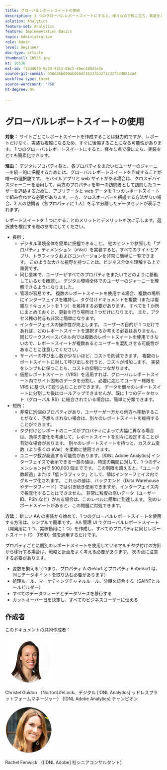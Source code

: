 ```yaml
---
title: グローバルレポートスイートの使用
description: 1 つのグローバルレポートスイートにすると、様々な点で役に立ち、実装をとても簡素化できます。
solution: Analytics
feature-set: Analytics
feature: Implementation Basics
topic: Administration
role: Admin
level: Beginner
doc-type: article
thumbnail: 10536.jpg
kt: 10536
exl-id: f133d049-9a24-4153-88c5-40ec480d1e4e
source-git-commit: 058d26bd99ab060df3633fb32f1232f534881ca4
workflow-type: tm+mt
source-wordcount: '760'
ht-degree: 0%

---
```


# グローバルレポートスイートの使用

**対象：** サイトごとにレポートスイートを作成することは魅力的ですが、レポートだけなく、実装も複雑になるため、すぐに後悔することになる可能性があります。 1 つのグローバルレポートスイートにすると、様々な点で役に立ち、実装をとても簡素化できます。

**理由：** デジタルプロパティ群と、各プロパティをまたいだユーザーのジャーニーを統一的に把握するためには、グローバルレポートスイートを作成することが唯一の選択肢です。 モバイルアプリと web サイトがある場合は、クロスデバイスジャーニーを活用して、両方のプロパティを単一の訪問者として訪問したユーザーを追跡するために、アプリデータと web データを 1 つのレポートスイートで組み合わせる必要があります。一方、クロスオーバーを把握する方法がない場合、2 人の訪問者（各プロパティに 1 人）を示す分離したデータセットが表示されます。

レポートスイートを 1 つにすることのメリットとデメリットを次に示します。選択肢を検討する際の参考にしてください。

* 長所：
   * デジタル環境全体を簡単に把握できること。 他のヒントで参照した「プロパティ」ディメンション（eVar）を実装すると、すべてのサイトとアプリ、トラフィックおよびコンバージョンを非常に簡単に一覧できます。 このような大きな視野を持つことは、ビジネス全体を理解する上で重要です。
   * 同じ意味で、ユーザーがすべてのプロパティをまたいでどのように移動しているかを確認し、デジタル環境全体でのユーザーのジャーニーを理解できるようになりました。
   * 管理が容易です。 複数のレポートスイートを使用する場合、複数の場所にインターフェイスを維持し、タグ付けドキュメントを複数（または複雑なドキュメントを 1 つ）を維持する必要があります。 すべてを 1 か所にまとめておくと、更新を行う場所は 1 つだけになります。 また、アクセス権の付与も非常に簡単になります。
   * インターフェイスの操作性が向上します。 ユーザーの目的が 1 つだけであれば、どのレポートスイートを選択するか考える必要はありません。 同じワークスペースパネル内では複数のレポートスイートを使用できないので、レポートスイートが複数あるとユーザーを混乱させる可能性があることに注意してください。
   * サーバーの呼び出し数が少ないほど、コストを削減できます。 複数のレポートスイートに対して呼び出しを行うと、コストが増加します。 実装をシンプルに保つことも、コストの抑制につながります。
   * 仮想レポートスイート（VRS）を活用すれば、グローバルレポートスイート内でサイト固有のデータを分割し、必要に応じてユーザー権限を VRS に基づいて絞り込むことができます。 データを個々のレポートスイートに分割した後はロールアップできませんが、既に 1 つのデータセット（グローバル RS）に結合されている場合は、簡単に分類できます。
* 短所：
   * 非常に別個のプロパティがあり、ユーザーが一方から他方へ移動することがなく、予想もされない場合は、別々のレポートスイートを維持することができます。
   * タグ付けとレポートのニーズがプロパティによって大幅に異なる場合は、効率の変化を考慮して、レポートスイートを別々に設定することが有効な場合があります。 別々のレポートスイートを持つと、カスタム変数（より多くの eVar）を柔軟に使用できます。
   * ユニーク数が超過する可能性があります。[!DNL Adobe Analytics] インターフェイスで表示できる一意の値は、特定の期間に対して、1 つのディメンション内で 500,000 個までです。 この制限を超えると、「ユニーク数超過」または「低トラフィック」として、値はインターフェイス内でグループ化されます。 これらの値は、バックエンド（Data Warehouseやデータフィード）では引き続き使用できますが、インターフェイス内で視覚化することはできません。 非常に粒度の高いデータ（ユーザー ID、PSN など）がある場合は、このレベルに簡単に到達します。 別のレポートスイートがあると、この問題に対処できます。

**方法：** 新しい AA の実装から始めて、1 つのグローバルレポートスイートを使用する方法は、シンプルで簡単です。 AA 管理 UI でグローバルレポートスイート（開発用に 1 つ、実稼動用に 1 つ）を作成し、すべてのプロパティに同じレポートスイート ID （RSID）値を適用するだけです。

プロパティごとに個別のレポートスイートを使用しているマルチタグ付けの方針から移行する場合は、戦略と計画をよく考える必要があります。 次の点に注意する必要があります。

* 変数を揃える（つまり、プロパティ A のeVar1 とプロパティ B のeVar1 は、同じデータポイントを取り込む必要があります）
* 処理ルール、マーケティングチャネルルール、分類を統合する（SAINTとルールビルダー）
* すべてのデータフィードとデータソースを移行する
* カットオーバー日を決定し、すべてのビジネスユーザーに伝える

## 作成者

このドキュメントの共同作成者：

![Christel Guidon](assets/Christel-Headshot-150.png)

Christel Guidon （NortonLifeLock、デジタル [!DNL Analytics] ッドレスプラットフォームマネージャー）
[!DNL Adobe Analytics] チャンピオン

![ レイチェル・フェンウィック ](assets/Rachel-Fenwick-150.png)

Rachel Fenwick （[!DNL Adobe] 社シニアコンサルタント）
